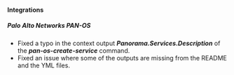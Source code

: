 
#### Integrations

##### Palo Alto Networks PAN-OS

- Fixed a typo in the context output ***Panorama.Services.Description*** of the ***pan-os-create-service*** command.
- Fixed an issue where some of the outputs are missing from the README and the YML files.
